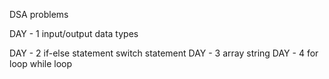 DSA problems

DAY - 1
    input/output
    data types

    
DAY - 2
    if-else statement
    switch statement
DAY - 3
    array
    string
DAY - 4
    for loop
    while loop